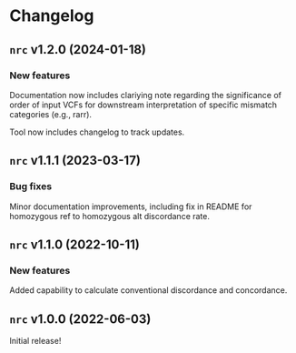 # Changelog

## `nrc` v1.2.0 (2024-01-18)

### New features

Documentation now includes clariying note regarding the significance of order of input VCFs for downstream interpretation of specific mismatch categories (e.g., rarr). 

Tool now includes changelog to track updates.

## `nrc` v1.1.1 (2023-03-17)

### Bug fixes

Minor documentation improvements, including fix in README for homozygous ref to homozygous alt discordance rate.

## `nrc` v1.1.0 (2022-10-11)

### New features

Added capability to calculate conventional discordance and concordance.

## `nrc` v1.0.0 (2022-06-03)

Initial release!
